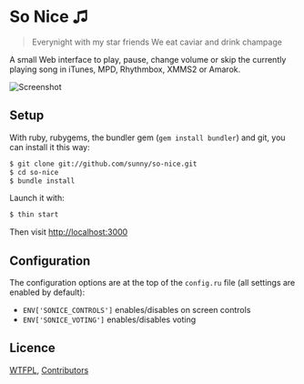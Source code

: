 So Nice ♫
=======

> Everynight with my star friends
> We eat caviar and drink champage

A small Web interface to play, pause, change volume or skip the currently
playing song in iTunes, MPD, Rhythmbox, XMMS2 or Amarok.

![Screenshot](https://github.com/sunny/so-nice/raw/gh-pages/screenshot.png)


Setup
-----

With ruby, rubygems, the bundler gem (`gem install bundler`) and git, you can install it this way:

```bash
$ git clone git://github.com/sunny/so-nice.git
$ cd so-nice
$ bundle install
```

Launch it with:

```bash
$ thin start
```

Then visit [http://localhost:3000](http://localhost:3000)


Configuration
-------------

The configuration options are at the top of the `config.ru` file (all settings are enabled by default):

* `ENV['SONICE_CONTROLS']` enables/disables on screen controls
* `ENV['SONICE_VOTING']` enables/disables voting


Licence
-------

[WTFPL](http://sam.zoy.org/wtfpl/),
[Contributors](https://github.com/sunny/so-nice/contributors)


